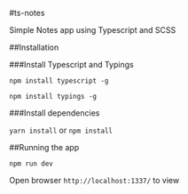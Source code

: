 #ts-notes

Simple Notes app using Typescript and SCSS

##Installation

###Install Typescript and Typings

```npm install typescript -g```

```npm install typings -g```



###Install dependencies

```yarn install``` or ```npm install```

##Running the app


```
npm run dev
```

Open browser ```http://localhost:1337/``` to view 


